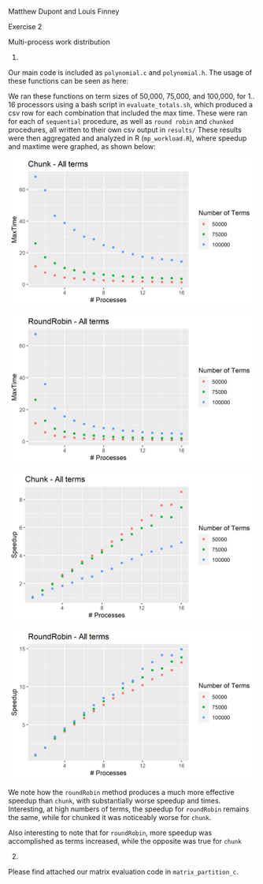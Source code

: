 Matthew Dupont and Louis Finney

Exercise 2

Multi-process work distribution

1)

Our main code is included as `polynomial.c` and `polynomial.h`. The usage of these functions can be seen as here:

We ran these functions on term sizes of 50,000, 75,000, and 100,000, for 1.. 16 processors using a bash script in `evaluate_totals.sh`, which produced a csv row for each combination that included the max time.  These were ran for each of `sequential` procedure, as well as `round robin` and `chunked` procedures, all written to their own csv output in `results/`
These results were then aggregated and analyzed in R (`mp_workload.R`), where speedup and maxtime were graphed, as shown below:

![](images\ChunkMaxTime.png)

![](images\RoundRobinMaxTime.png)

![](images\ChunkSpeedUp.png)

![](images\RoundRobinSpeedup.png)

We note how the `roundRobin` method produces a much more effective speedup than `chunk`, with substantially worse speedup and times. Interesting, at high numbers of terms, the speedup for `roundRobin` remains the same, while for chunked it was noticeably worse for `chunk`.

Also interesting to note that for `roundRobin`, more speedup was accomplished as terms increased, while the opposite was true for `chunk`

2)
Please find attached our matrix evaluation code in `matrix_partition_c`.